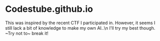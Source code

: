 # Codestube.github.io
This was inspired by the recent CTF I participated in. However, it seems I still lack a bit of knowledge to make my own AI..\n
I'll try my best though. ~Try not to~ break it!
